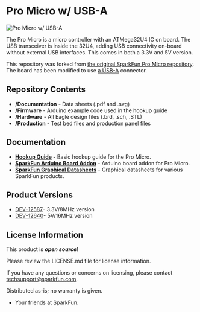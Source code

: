 Pro Micro w/ USB-A
=========

![Pro Micro w/ USB-A](https://www.partsnotincluded.com/wp-content/uploads/2020/02/ProMicro-USB-A_Product-Image.jpg)

The Pro Micro is a micro controller with an ATMega32U4 IC on board.
The USB transceiver is inside the 32U4, adding USB connectivity on-board without external USB interfaces. 
This comes in both a 3.3V and 5V version. 

This repository was forked from [the original SparkFun Pro Micro repository](https://github.com/sparkfun/Pro_Micro). The board has been modified to use [a USB-A](https://en.wikipedia.org/wiki/USB_hardware#Connectors) connector.


Repository Contents
-------------------
* **/Documentation** - Data sheets (.pdf and .svg)
* **/Firmware** - Arduino example code used in the hookup guide
* **/Hardware** - All Eagle design files (.brd, .sch, .STL)
* **/Production** - Test bed files and production panel files

Documentation
--------------
* **[Hookup Guide](https://learn.sparkfun.com/tutorials/pro-micro--fio-v3-hookup-guide)** - Basic hookup guide for the Pro Micro.
* **[SparkFun Arduino Board Addon](https://github.com/sparkfun/Arduino_Boards/)** - Arduino board addon for Pro Micro.
* **[SparkFun Graphical Datasheets](https://github.com/sparkfun/Graphical_Datasheets)** - Graphical datasheets for various SparkFun products.

Product Versions
----------------
* [DEV-12587](https://www.sparkfun.com/products/12587)- 3.3V/8MHz version
* [DEV-12640](https://www.sparkfun.com/products/12640)- 5V/16MHz version

License Information
-------------------
This product is _**open source**_! 

Please review the LICENSE.md file for license information. 

If you have any questions or concerns on licensing, please contact techsupport@sparkfun.com.

Distributed as-is; no warranty is given.

- Your friends at SparkFun.

_<COLLABORATION CREDIT>_
